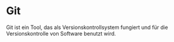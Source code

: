 # Git

Git ist ein Tool, das als Versionskontrollsystem fungiert und für die Versionskontrolle von Software benutzt wird. 
